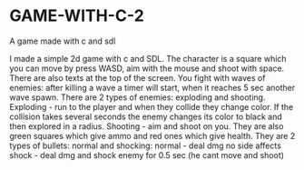 # GAME-WITH-C-2
A game made with c and sdl

I made a simple 2d game with c and SDL. The character is a square which you can move by press WASD, aim with the mouse and shoot with space. There are also texts at the top of the screen. You fight with waves of enemies: after killing a wave a timer will start, when it reaches 5 sec another wave spawn. There are 2 types of enemies: exploding and shooting. Exploding - run to the player and when they collide they change color. If the collision takes several seconds the enemy changes its color to black and then explored in a radius. Shooting - aim and shoot on you. They are also green squares which give ammo and red ones which give health. They are 2 types of bullets: normal and shocking: normal - deal dmg no side affects shock - deal dmg and shock enemy for 0.5 sec (he cant move and shoot)
